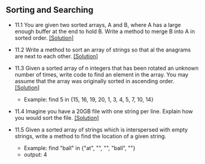 ## Sorting and Searching

- 11.1 You are given two sorted arrays, A and B, where A has a large enough buffer at the end to hold B. Write a method to merge B into A in sorted order. [[Solution]](https://github.com/hxwang/Leetcode/blob/master/code/Merge-Sorted-Array.java)

- 11.2 Write a method to sort an array of strings so that al the anagrams are next to each other. [[Solution]](../code/11-2.java)

- 11.3 Given a sorted array of n integers that has been rotated an unknown number of times, write code to find an element in the array. You may assume that the array was originally sorted in ascending order. [[Solution]](https://github.com/hxwang/Leetcode/blob/master/code/Search-in-Rotated-Sorted-Array.java)
  - Example: find 5 in {15, 16, 19, 20, 1, 3, 4, 5, 7, 10, 14}

- 11.4 Imagine you have a 20GB file with one string per line. Explain how you would sort the file. [[Solution]](../code/11-4.md)

- 11.5 Given a sorted array of strings which is interspersed with empty strings, write a method to find the location of a given string. 
  - Example: find "ball" in {"at", "", "", "ball", ""}
  - output: 4
